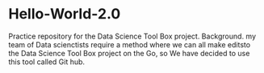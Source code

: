 # Hello-World-2.0
Practice repository for the Data Science Tool Box project.
Background.
my team of Data scienctists require a method where we can all make editsto the Data Science Tool Box project on the Go, so We have decided to use this tool called Git hub.
